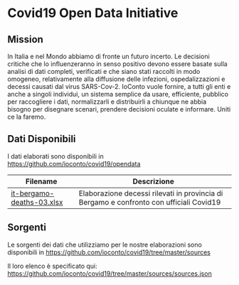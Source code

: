 # Covid19 Open Data Initiative

## Mission
In Italia e nel Mondo abbiamo di fronte un futuro incerto.
Le decisioni critiche che lo influenzeranno in senso positivo devono essere basate sulla analisi di dati completi, verificati e che siano stati raccolti in modo omogeneo, relativamente alla diffusione delle infezioni, ospedalizzazioni e decessi causati dal virus SARS-Cov-2.
IoConto vuole fornire, a tutti gli enti e anche a singoli individui, un sistema semplice da usare, efficiente, pubblico per raccogliere i dati, normalizzarli e distribuirli a chiunque ne abbia bisogno per disegnare scenari, prendere decisioni oculate e informare.
Uniti ce la faremo.

## Dati Disponibili
I dati elaborati sono disponibili in https://github.com/ioconto/covid19/opendata

| Filename | Descrizione |
|----------|-------------|
| [it-bergamo-deaths-03.xlsx](https://github.com/ioconto/covid19/opendata/it-bergamo-deaths-03.xlsx)  | Elaborazione decessi rilevati in provincia di Bergamo e confronto con ufficiali Covid19        |


## Sorgenti
Le sorgenti dei dati che utilizziamo per le nostre elaborazioni sono disponibili in https://github.com/ioconto/covid19/tree/master/sources

Il loro elenco è specificato qui: https://github.com/ioconto/covid19/tree/master/sources/sources.json
